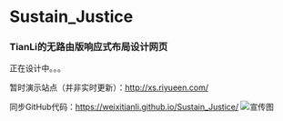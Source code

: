 # Sustain_Justice
### TianLi的无路由版响应式布局设计网页

正在设计中。。。

暂时演示站点（并非实时更新）：http://xs.riyueen.com/

同步GitHub代码：https://weixitianli.github.io/Sustain_Justice/
![宣传图](https://s4.ax1x.com/2021/12/07/ogMVfI.png)

